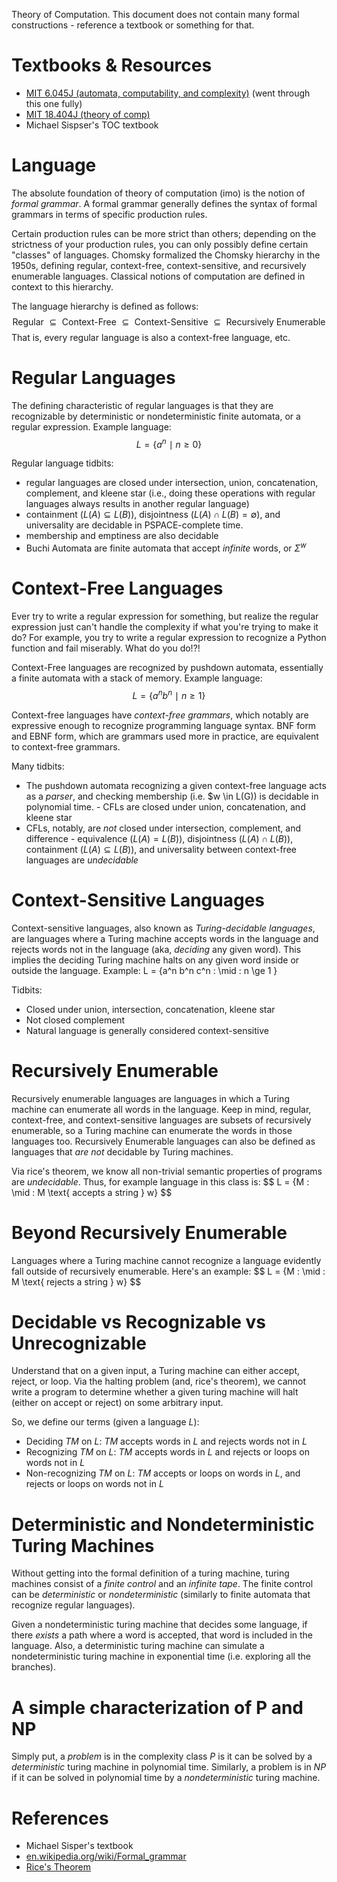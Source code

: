 Theory of Computation. This document does not contain many formal constructions - reference a textbook or something for that.

# Textbooks & Resources
- [MIT 6.045J (automata, computability, and complexity)](https://ocw.mit.edu/courses/6-045j-automata-computability-and-complexity-spring-2011/) (went through this one fully)
- [MIT 18.404J (theory of comp)](https://ocw.mit.edu/courses/18-404j-theory-of-computation-fall-2020/)
- Michael Sispser's TOC textbook

# Language 
The absolute foundation of theory of computation (imo) is the notion of *formal grammar*. A formal grammar generally defines the syntax of formal grammars in terms of specific production rules. 

Certain production rules can be more strict than others; depending on the strictness of your production rules, you can only possibly define certain "classes" of languages. Chomsky formalized the Chomsky hierarchy in the 1950s, defining regular, context-free, context-sensitive, and recursively enumerable languages. Classical notions of computation are defined in context to this hierarchy. 

The language hierarchy is defined as follows:
$$
\text{Regular } \subseteq \text{ Context-Free } \subseteq \text{ Context-Sensitive } \subseteq \text{ Recursively Enumerable }
$$
That is, every regular language is also a context-free language, etc.

# Regular Languages
The defining characteristic of regular languages is that they are recognizable by deterministic or nondeterministic finite automata, or a regular expression. Example language:
$$
L = \{a^n \: \mid \: n \ge 0 \}
$$

Regular language tidbits:
- regular languages are closed under intersection, union, concatenation, complement, and kleene star (i.e., doing these operations with regular languages always results in another regular language)
- containment ($L(A) \subseteq L(B)$), disjointness ($L(A) \cap L(B) = \emptyset$), and universality are decidable in PSPACE-complete time. 
- membership and emptiness are also decidable
- Buchi Automata are finite automata that accept *infinite* words, or $\Sigma^w$

# Context-Free Languages
Ever try to write a regular expression for something, but realize the regular expression just can't handle the complexity if what you're trying to make it do? For example, you try to write a regular expression to recognize a Python function and fail miserably. What do you do!?!

Context-Free languages are recognized by pushdown automata, essentially a finite automata with a stack of memory. Example language:
$$
L = \{a^n b^n \: \mid \: n \ge 1 \}
$$

Context-free languages have *context-free grammars*, which notably are expressive enough to recognize programming language syntax. BNF form and EBNF form, which are grammars used more in practice, are equivalent to context-free grammars.

Many tidbits:
- The pushdown automata recognizing a given context-free language acts as a *parser*, and checking membership (i.e. $w \in L(G)) is decidable in polynomial time. - CFLs are closed under union, concatenation, and kleene star
- CFLs, notably, are *not* closed under intersection, complement, and difference - equivalence ($L(A) = L(B)$), disjointness ($L(A) \cap L(B)$), containment ($L(A) \subseteq L(B)$), and universality between context-free languages are *undecidable* 

# Context-Sensitive Languages
Context-sensitive languages, also known as *Turing-decidable languages*, are languages where a Turing machine accepts words in the language and rejects words not in the language (aka, *deciding* any given word). This implies the deciding Turing machine halts on any given word inside or outside the language. Example:
L = \{a^n b^n c^n \: \mid \: n \ge 1 \}

Tidbits:
- Closed under union, intersection, concatenation, kleene star
- Not closed complement 
- Natural language is generally considered context-sensitive 

# Recursively Enumerable 
Recursively enumerable languages are languages in which a Turing machine can enumerate all words in the language. Keep in mind, regular, context-free, and context-sensitive languages are subsets of recursively enumerable, so a Turing machine can enumerate the words in those languages too. Recursively Enumerable languages can also be defined as languages that *are not* decidable by Turing machines.

Via rice's theorem, we know all non-trivial semantic properties of programs are *undecidable*. Thus, for example language in this class is:
$$
L = \{M \: \mid \: M \text{ accepts a string } w}
$$

# Beyond Recursively Enumerable
Languages where a Turing machine cannot recognize a language evidently fall outside of recursively enumerable. Here's an example:
$$
L = \{M \: \mid \: M \text{ rejects a string } w}
$$

# Decidable vs Recognizable vs Unrecognizable 
Understand that on a given input, a Turing machine can either accept, reject, or loop. Via the halting problem (and, rice's theorem), we cannot write a program to determine whether a given turing machine will halt (either on accept or reject) on some arbitrary input. 

So, we define our terms (given a language $L$):
- Deciding $TM$ on $L$: $TM$ accepts words in $L$ and rejects words not in $L$
- Recognizing $TM$ on $L$: $TM$ accepts words in $L$ and rejects or loops on words not in $L$
- Non-recognizing $TM$ on $L$: $TM$ accepts or loops on words in $L$, and rejects or loops on words not in $L$

# Deterministic and Nondeterministic Turing Machines
Without getting into the formal definition of a turing machine, turing machines consist of a *finite control* and an *infinite tape*. The finite control can be *deterministic* or *nondeterministic* (similarly to finite automata that recognize regular languages). 

Given a nondeterministic turing machine that decides some language, if there *exists* a path where a word is accepted, that word is included in the language. Also, a deterministic turing machine can simulate a nondeterministic turing machine in exponential time (i.e. exploring all the branches).

# A simple characterization of P and NP
Simply put, a *problem* is in the complexity class $P$ is it can be solved by a *deterministic* turing machine in polynomial time. Similarly, a problem is in $NP$ if it can be solved in polynomial time by a *nondeterministic* turing machine. 

# References
- Michael Sisper's textbook
- [en.wikipedia.org/wiki/Formal_grammar](https://en.wikipedia.org/wiki/Formal_grammar)
- [Rice's Theorem](https://courses.engr.illinois.edu/cs373/sp2013/Lectures/lec25.pdf)
